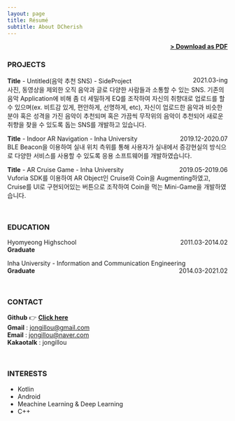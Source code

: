 ```yaml
---
layout: page
title: Résumé
subtitle: About DCherish
---
```


<span style="float: right; "><a href="{{ '/assets/resume.pdf' | prepend: site.baseurl }}"><strong>> Download as PDF</strong></a> </span>
<br>

### PROJECTS

**Title** - Untitled(음악 추천 SNS) - SideProject <span style="float: right; ">2021.03-ing</span>  
사진, 동영상을 제외한 오직 음악과 글로 다양한 사람들과 소통할 수 있는 SNS. 기존의 음악 Application에 비해 좀 더 세밀하게 EQ를 조작하여 자신의 취향대로 업로드를 할 수 있으며(ex. 비트감 있게, 편안하게, 선명하게, etc), 자신이 업로드한 음악과 비슷한 분야 혹은 성격을 가진 음악이 추천되며 혹은 가끔씩 무작위의 음악이 추천되어 새로운 취향을 찾을 수 있도록 돕는 SNS를 개발하고 있습니다.  

**Title** - Indoor AR Navigation - Inha University <span style="float: right; ">2019.12-2020.07</span>  
BLE Beacon을 이용하여 실내 위치 측위를 통해 사용자가 실내에서 증강현실의 방식으로 다양한 서비스를 사용할 수 있도록 응용 소프트웨어를 개발하였습니다.  

**Title** - AR Cruise Game - Inha University <span style="float: right; ">2019.05-2019.06</span>  
Vuforia SDK를 이용하여 AR Object인 Cruise와 Coin을 Augmenting하였고, Cruise를 UI로 구현되어있는 버튼으로 조작하여 Coin을 먹는 Mini-Game을 개발하였습니다.  
<pre>

</pre>
### EDUCATION

Hyomyeong Highschool <span style="float: right; ">2011.03-2014.02</span>  
**Graduate**  

Inha University - Information and Communication Engineering <span style="float: right; ">2014.03-2021.02</span>  
**Graduate**  
<pre>

</pre>
### CONTACT

**Github** 👉 <a href="https://github.com/DCherish"><strong>Click here </strong> </a>  
**Gmail** : jongillou@gmail.com  
**Email** : jongillou@naver.com  
**Kakaotalk** : jongillou  
<pre>

</pre>
### INTERESTS

- Kotlin
- Android
- Meachine Learning & Deep Learning
- C++